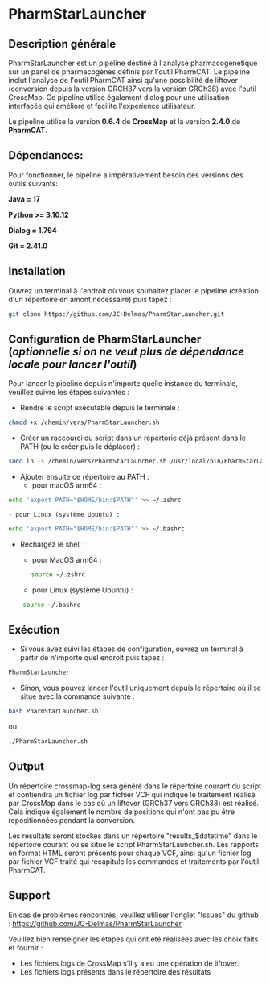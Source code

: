 # PharmStarLauncher
## Description générale
PharmStarLauncher est un pipeline destiné à l'analyse pharmacogénétique sur un panel de pharmacogènes définis par l'outil PharmCAT. Le pipeline inclut l'analyse de l'outil PharmCAT ainsi qu'une possibilité de liftover (conversion depuis la version GRCH37 vers la version GRCh38) avec l'outil CrossMap. Ce pipeline utilise également dialog pour une utilisation interfacée qui améliore et facilite l'expérience utilisateur. 

Le pipeline utilise la version **0.6.4** de **CrossMap** et la version **2.4.0** de **PharmCAT**.


## Dépendances:
Pour fonctionner, le pipeline a impérativement besoin des versions des outils suivants:

**Java = 17**

**Python >= 3.10.12**

**Dialog = 1.794**

**Git = 2.41.0**


## Installation 
Ouvrez un terminal à l'endroit où vous souhaitez placer le pipeline (création d'un répertoire en amont nécessaire) puis tapez :
```bash
git clone https://github.com/JC-Delmas/PharmStarLauncher.git
```

## Configuration de PharmStarLauncher (*optionnelle si on ne veut plus de dépendance locale pour lancer l'outil*)

Pour lancer le pipeline depuis n'importe quelle instance du terminale, veuillez suivre les étapes suivantes :

- Rendre le script exécutable depuis le terminale :
```bash
chmod +x /chemin/vers/PharmStarLauncher.sh
```

- Créer un raccourci du script dans un répertorie déjà présent dans le PATH (ou le créer puis le déplacer) :
```bash
sudo ln -s /chemin/vers/PharmStarLauncher.sh /usr/local/bin/PharmStarLauncher
```

- Ajouter ensuite ce répertoire au PATH :
	- pour macOS arm64 :
```bash
echo 'export PATH="$HOME/bin:$PATH"' >> ~/.zshrc
```
	
	- pour Linux (système Ubuntu) :
 ```bash
echo 'export PATH="$HOME/bin:$PATH"' >> ~/.bashrc
 ```

- Rechargez le shell :
	 - pour MacOS arm64 :
  ```bash
	 source ~/.zshrc
  ```
	 
	 - pour Linux (système Ubuntu) :
 ```bash
	 source ~/.bashrc
  ```

## Exécution
- Si vous avez suivi les étapes de configuration, ouvrez un terminal à partir de n'importe quel endroit puis tapez :
```bash
PharmStarLauncher
```

- Sinon, vous pouvez lancer l'outil uniquement depuis le répertoire où il se situe avec la commande suivante :
```bash
bash PharmStarLauncher.sh
```
ou
```bash
./PharmStarLauncher.sh
```

## Output
Un répertoire crossmap-log sera généré dans le répertoire courant du script et contiendra un fichier log par fichier VCF qui indique le traitement réalisé par CrossMap dans le cas où un liftover (GRCh37 vers GRCh38) est réalisé. Cela indique également le nombre de positions qui n'ont pas pu être repositionnées pendant la conversion.

Les résultats seront stockés dans un répertoire "results_$datetime" dans le répertoire courant où se situe le script PharmStarLauncher.sh.
Les rapports en format HTML seront présents pour chaque VCF, ainsi qu'un fichier log par fichier VCF traité qui récapitule les commandes et traitements par l'outil PharmCAT.

## Support
En cas de problèmes rencontrés, veuillez utiliser l'onglet "Issues" du github : https://github.com/JC-Delmas/PharmStarLauncher

Veuillez bien renseigner les étapes qui ont été réalisées avec les choix faits et fournir :
- Les fichiers logs de CrossMap s'il y a eu une opération de liftover.
- Les fichiers logs présents dans le répertoire des résultats
